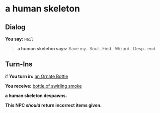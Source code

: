 # a human skeleton

## Dialog

**You say:** `Hail`



>**a human skeleton says:** Save my.. Soul.. Find.. Wizard.. Desp..
end

## Turn-Ins





if **You turn in:** [an Ornate Bottle](/item/12962)


 **You receive:**  [bottle of swirling smoke](/item/12965) 


**a human skeleton despawns.**

**This NPC *should* return incorrect items given.**





